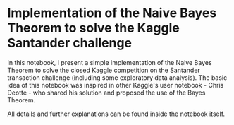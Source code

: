 # Implementation of the Naive Bayes Theorem to solve the Kaggle Santander challenge

In this notebook, I present a simple implementation of the Naive Bayes Theorem to solve the closed Kaggle competition on the Santander transaction challenge (including some exploratory data analysis). The basic idea of this notebook was inspired in other Kaggle's user notebook - Chris Deotte - who shared his solution and proposed the use of the Bayes Theorem.

All details and further explanations can be found inside the notebook itself.
